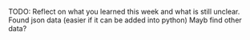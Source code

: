 TODO: Reflect on what you learned this week and what is still unclear.
Found json data (easier if it can be added into python)
Mayb find other data?
